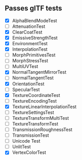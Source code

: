 ## Passes glTF tests
- [x] AlphaBlendModeTest
- [ ] AttenuationTest
- [x] ClearCoatTest
- [x] EmissiveStrengthTest
- [x] EnvironmentTest
- [x] InterpolationTest
- [ ] MorphPrimitivesTest
- [ ] MorphStressTest
- [ ] MultiUVTest
- [x] NormalTangentMirrorTest
- [ ] NormalTangentTest
- [x] OrientationTest
- [ ] SpecularTest
- [x] TextureCoordinateTest
- [ ] TextureEncodingTest
- [x] TextureLinearInterpolationTest
- [ ] TextureSettingsTest
- [ ] TextureTransformMultiTest
- [ ] TextureTransformTest
- [ ] TransmissionRoughnessTest
- [ ] TransmissionTest
- [ ] Unicode Test
- [ ] UnlitTest
- [x] VertexColorTest
